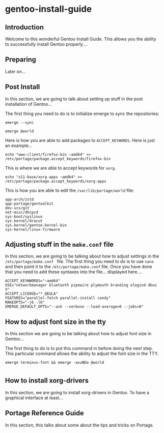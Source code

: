 # gentoo-install-guide

## Introduction

Welcome to this wonderful Gentoo Install Guide. This allows you the ability 
to successfully install Gentoo properly....

## Preparing

Later on...

## Post Install

In this section, we are going to talk about setting up stuff in the post installation of Gentoo...

The first thing you need to do is to initialize emerge to sync the repositories: 

```shell
emerge --sync
```

```shell
emerge @world
```

Here is how you are able to add packages to `ACCEPT_KEYWORDS`.
Here is just an example...

```shell
echo "www-client/firefox-bin ~amd64" >> /etc/portage/package.accept_keywords/firefox-bin
```

This is where we are able to accept keywords for `xorg`.

```shell
echo "x11-base/xorg-apps ~amd64" >> /etc/portage/package.accept_keywords/xorg-apps
```

This is how you are able to edit the `/var/lib/portage/world` file: 

```shell
app-arch/zstd
app-portage/gentoolkit
dev-vcs/git
net-misc/dhcpcd
sys-boot/syslinux
sys-kernel/dracut
sys-kernel/gentoo-kernel-bin
sys-kernel/linux-firmware
```

## Adjusting stuff in the `make.conf` file

In this section, we are going to be talking about how to adjust settings in the `/etc/portage/make.conf ` file. The first thing you need to do is to use `nano` and then point it to the `/etc/portage/make.conf` file. Once you have done that you need to add these syntaxes into the file... displayed here....

```shell
ACCEPT_KEYWWORDS="~amd64"
USE="networkmanager bluetooth pipewire plymouth branding elogind dbus X"
ACCEPT_LICENSE="* @EULA"
FEATURES="parallel-fetch parallel-install candy"
MAKEOPTS="-j6 -l6"
EMERGE_DEFAULT_OPTS="--ask --verbose --load-average=6 --jobs=6"
```

## How to adjust font size in the tty

In this section we are going to be talking about how to adjust font size in Gentoo...

The first thing to do is to put this command in before doing the next step. This particular command allows the ability to adjust the font size in the TTY.  

```shell
emerge terminus-font && emerge -avuNDa @world
```

# 

## How to install xorg-drivers

In this section, we are going to install xorg-drivers in Gentoo. To have a graphical interface at least...

## Portage Reference Guide

In this section, this talks about some about the tips and tricks on Portage.
